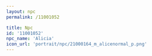 ```yaml
---
layout: npc
permalink: /11001052

title: Npc
id: '11001052'
npc_name: 'Alicia'
icon_url: 'portrait/npc/21000164_m_alicenormal_p.png'
---
```

